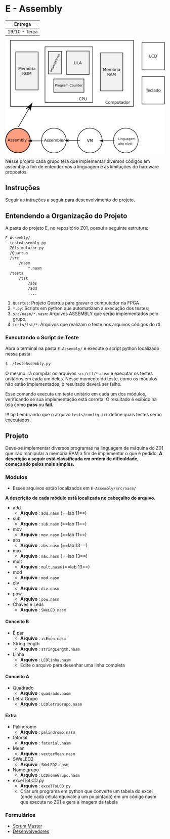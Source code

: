 # E - Assembly

| Entrega      |
|--------------|
| 19/10 - Terça |

![Assembly](figs/F-Assembly/sistema-assembly.svg)

Nesse projeto cada grupo terá que implementar diversos códigos em assembly a fim de entendermos a linguagem e as limitações do hardware propostos.

## Instruções 

Seguir as intruções a seguir para desenvolvimento do projeto.

## Entendendo a Organização do Projeto

A pasta do projeto E, no repositório Z01, possui a seguinte estrutura:

```
E-Assembly/
  testeAssembly.py
  Z01simulator.py
  /Quartus
  /src
      /nasm
          *.nasm
  /tests
      /tst
          /abs
          /add
          ....
```

1. `Quartus`: Projeto Quartus para gravar o computador na FPGA
1. `*.py`: Scripts em python que automatizam a execução dos testes;
1. `src/nasm/*.nasm`: Arquivos ASSEMBLY que serão implementados pelo grupo;
1. `tests/tst/*`: Arquivos que realizam o teste nos arquivos códigos do rtl.

### Executando o Script de Teste 

Abra o terminal na pasta `E-Assembly/` e execute o script python localizado nessa pasta:

```bash
$ ./testeAssembly.py
```

O mesmo irá compilar os arquivos `src/rtl/*.nasm` e executar os testes unitários em cada um deles. Nesse momento do teste, como os módulos não estão implementados, o resultado deverá ser falho.

Esse comando executa um teste unitário em cada um dos módulos, verificando se sua implementação está correta. O resultado é exibido na tela como  **pass** ou **fail**.


!!! tip
    Lembrando que o arquivo `tests/config.txt` define quais testes serão executados.

## Projeto

Deve-se implementar diversos programas na linguagem de máquina do Z01 que irão manipular a memória RAM a fim de implementar o que é pedido. **A descrição a seguir está classificada em ordem de dificuldade, começando pelos mais simples.**


### Módulos 

- Esses arquivos estão localizados em `E-Assembly/src/nasm/`

**A descrição de cada módulo está localizada no cabeçalho do arquivo.**
 
- add
    - **Arquivo**   : `add.nasm` (==lab 11==)
- sub
    - **Arquivo**   : `sub.nasm` (==lab 11==)
- mov
    - **Arquivo**   : `mov.nasm` (==lab 11==)           
- abs
    - **Arquivo**   : `abs.nasm` (==lab 13==)
- max
    - **Arquivo**   : `max.nasm` (==lab 13==)
- mult
    - **Arquivo**   : `mult.nasm` (==lab 13==)
- mod
    - **Arquivo**   : `mod.nasm`
- div
    - **Arquivo**   : `div.nasm` 
- pow
    - **Arquivo**   : `pow.nasm`
- Chaves e Leds 
    - **Arquivo** : `SWeLED.nasm`


#### Conceito B
- É par 
    - **Arquivo** : `isEven.nasm`
- String length 
    - **Arquivo** : `stringLength.nasm`
- Linha
    - **Arquivo**   : `LCDlinha.nasm`
    - Edite o arquivo para desenhar uma linha completa



#### Conceito A

- Quadrado
    - **Arquivo**   : `quadrado.nasm`
- Letra Grupo
    - **Arquivo**   : `LCDletraGrupo.nasm`

    
#### Extra

- Palindromo 
    - **Arquivo** : `palindromo.nasm`
- fatorial
    - **Arquivo**   : `fatorial.nasm`    
- Mean
    - **Arquivo** : `vectorMean.nasm`
- SWeLED2 
    - **Arquivo** : `SWeLED2.nasm`    
- Nome grupo
    - **Arquivo** : `LCDnomeGrupo.nasm`
- excelToLCD.py
    - **Arquivo** : `excelToLCD.py`
    - Criar um programa em python que converte um tabela do excel (onde cada célula equivale a um px pintado) em um código nasm que executa no Z01 e gera a imagem da tabela



### Formulários
 - [Scrum Master](https://docs.google.com/forms/d/e/1FAIpQLSe6GEJ238aHQ5raPlcwn6M3X91gIcsc6fXUjQ6BgvSm2O8rTg/viewform?usp=sf_link)
 - [Desenvolvedores](https://docs.google.com/forms/d/e/1FAIpQLSduO77Uzt0i8weuF1Jj-9T2dY868zRn_FWT4HdgE7dNf_VT4w/viewform?usp=sf_link)

